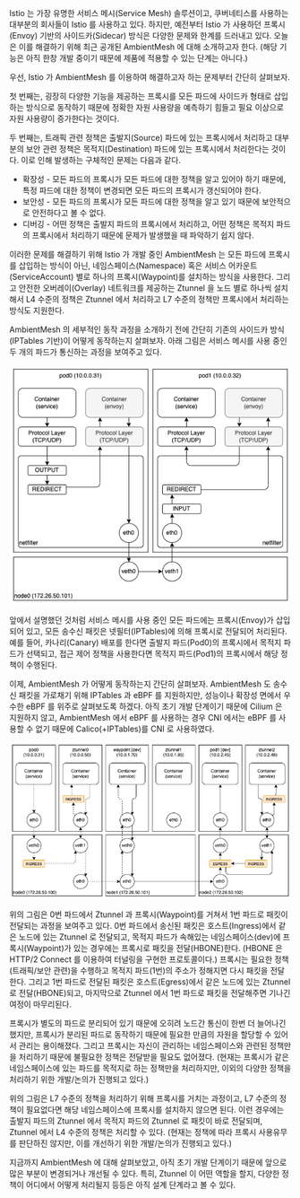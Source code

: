 Istio 는 가장 유명한 서비스 메시(Service Mesh) 솔루션이고, 쿠버네티스를 사용하는 대부분의 회사들이 Istio 를 사용하고 있다. 하지만, 예전부터 Istio 가 사용하던 프록시(Envoy) 기반의 사이드카(Sidecar) 방식은 다양한 문제와 한계를 드러내고 있다. 오늘은 이를 해결하기 위해 최근 공개된 AmbientMesh 에 대해 소개하고자 한다. (해당 기능은 아직 한창 개발 중이기 때문에 제품에 적용할 수 있는 단계는 아니다.)

우선, Istio 가 AmbientMesh 를 이용하여 해결하고자 하는 문제부터 간단히 살펴보자.

첫 번째는, 굉장히 다양한 기능을 제공하는 프록시를 모든 파드에 사이드카 형태로 삽입하는 방식으로 동작하기 때문에 정확한 자원 사용량을 예측하기 힘들고 필요 이상으로 자원 사용량이 증가한다는 것이다.

두 번째는, 트래픽 관련 정책은 출발지(Source) 파드에 있는 프록시에서 처리하고 대부분의 보안 관련 정책은 목적지(Destination) 파드에 있는 프록시에서 처리한다는 것이다. 이로 인해 발생하는 구체적인 문제는 다음과 같다.

- 확장성 - 모든 파드의 프록시가 모든 파드에 대한 정책을 알고 있어야 하기 때문에, 특정 파드에 대한 정책이 변경되면 모든 파드의 프록시가 갱신되어야 한다.
- 보안성 - 모든 파드의 프록시가 모든 파드에 대한 정책을 알고 있기 때문에 보안적으로 안전하다고 볼 수 없다.
- 디버깅 - 어떤 정책은 출발지 파드의 프록시에서 처리하고, 어떤 정책은 목적지 파드의 프록시에서 처리하기 때문에 문제가 발생했을 때 파악하기 쉽지 않다.

이러한 문제를 해결하기 위해 Istio 가 개발 중인 AmbientMesh 는 모든 파드에 프록시를 삽입하는 방식이 아닌, 네임스페이스(Namespace) 혹은 서비스 어카운트(ServiceAccount) 별로 하나의 프록시(Waypoint)를 설치하는 방식을 사용한다. 그리고 안전한 오버레이(Overlay) 네트워크를 제공하는 Ztunnel 을 노드 별로 하나씩 설치해서 L4 수준의 정책은 Ztunnel 에서 처리하고 L7 수준의 정책만 프록시에서 처리하는 방식도 지원한다.

AmbientMesh 의 세부적인 동작 과정을 소개하기 전에 간단히 기존의 사이드카 방식(IPTables 기반)이 어떻게 동작하는지 살펴보자. 아래 그림은 서비스 메시를 사용 중인 두 개의 파드가 통신하는 과정을 보여주고 있다.

![istio.proxy](./istio-proxy.png)

앞에서 설명했던 것처럼 서비스 메시를 사용 중인 모든 파드에는 프록시(Envoy)가 삽입되어 있고, 모든 송수신 패킷은 넷필터(IPTables)에 의해 프록시로 전달되어 처리된다. 예를 들어, 카나리(Canary) 배포를 한다면 출발지 파드(Pod0)의 프록시에서 목적지 파드가 선택되고, 접근 제어 정책을 사용한다면 목적지 파드(Pod1)의 프록시에서 해당 정책이 수행된다.

이제, AmbientMesh 가 어떻게 동작하는지 간단히 살펴보자. AmbientMesh 도 송수신 패킷을 가로채기 위해 IPTables 과 eBPF 를 지원하지만, 성능이나 확장성 면에서 우수한 eBPF 를 위주로 살펴보도록 하겠다. 아직 초기 개발 단계이기 때문에 Cilium 은 지원하지 않고, AmbientMesh 에서 eBPF 를 사용하는 경우 CNI 에서는 eBPF 를 사용할 수 없기 때문에 Calico(+IPTables)를 CNI 로 사용하였다.

![istio.ambientmesh](./istio-ambientmesh.png)

위의 그림은 0번 파드에서 Ztunnel 과 프록시(Waypoint)를 거쳐서 1번 파드로 패킷이 전달되는 과정을 보여주고 있다. 0번 파드에서 송신된 패킷은 호스트(Ingress)에서 같은 노드에 있는 Ztunnel 로 전달되고, 목적지 파드가 속해있는 네임스페이스(dev)에 프록시(Waypoint)가 있는 경우에는 프록시로 패킷을 전달(HBONE)한다. (HBONE 은 HTTP/2 Connect 를 이용하여 터널링을 구현한 프로토콜이다.) 프록시는 필요한 정책(트래픽/보안 관련)을 수행하고 목적지 파드(1번)의 주소가 정해지면 다시 패킷을 전달한다. 그리고 1번 파드로 전달된 패킷은 호스트(Egress)에서 같은 노드에 있는 Ztunnel 로 전달(HBONE)되고, 마지막으로 Ztunnel 에서 1번 파드로 패킷을 전달해주면 기나긴 여정이 마무리된다.

프록시가 별도의 파드로 분리되어 있기 때문에 오히려 노드간 통신이 한번 더 늘어나긴 했지만, 프록시가 분리된 파드로 동작하기 때문에 필요한 만큼의 자원을 할당할 수 있어서 관리는 용이해졌다. 그리고 프록시는 자신이 관리하는 네임스페이스와 관련된 정책만을 처리하기 때문에 불필요한 정책은 전달받을 필요도 없어졌다. (현재는 프록시가 같은 네임스페이스에 있는 파드를 목적지로 하는 정책만을 처리하지만, 이외의 다양한 정책을 처리하기 위한 개발/논의가 진행되고 있다.)

위의 그림은 L7 수준의 정책을 처리하기 위해 프록시를 거치는 과정이고, L7 수준의 정책이 필요없다면 해당 네임스페이스에 프록시를 설치하지 않으면 된다. 이런 경우에는 출발지 파드의 Ztunnel 에서 목적지 파드의 Ztunnel 로 패킷이 바로 전달되며, Ztunnel 에서 L4 수준의 정책은 처리할 수 있다. (현재는 정책에 따라 프록시 사용유무를 판단하진 않지만, 이를 개선하기 위한 개발/논의가 진행되고 있다.)

지금까지 AmbientMesh 에 대해 살펴보았고, 아직 초기 개발 단계이기 때문에 앞으로 많은 부분이 변경되거나 개선될 수 있다. 특히, Ztunnel 이 어떤 역할을 할지, 다양한 정책이 어디에서 어떻게 처리될지 등등은 아직 설계 단계라고 볼 수 있다.
